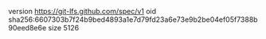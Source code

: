 version https://git-lfs.github.com/spec/v1
oid sha256:6607303b7f24b9bed4893a1e7d79fd23a6e73e9b2be04ef05f7388b90eed8e6e
size 5126
